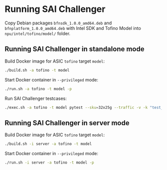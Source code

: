# Running SAI Challenger

Copy Debian packages `bfnsdk_1.0.0_amd64.deb` and `bfnplatform_1.0.0_amd64.deb` with Intel SDK and Tofino Model into `npu/intel/tofino/model/` folder.

## Running SAI Challenger in standalone mode

Build Docker image for ASIC `tofino` target `model`:
```sh
./build.sh -a tofino -t model
```

Start Docker container in `--privileged` mode:
```sh
./run.sh -a tofino -t model -p
```

Run SAI Challenger testcases:
```sh
./exec.sh -a tofino -t model pytest --sku=32x25g --traffic -v -k "test_l2_basic"
```

## Running SAI Challenger in server mode

Build Docker image for ASIC `tofino` target `model`:
```sh
./build.sh -i server -a tofino -t model
```

Start Docker container in `--privileged` mode:
```sh
./run.sh -i server -a tofino -t model -p
```

